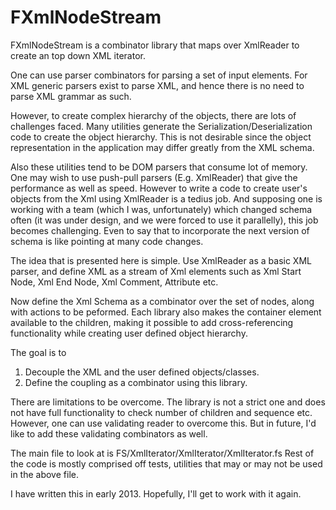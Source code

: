 FXmlNodeStream
==============

FXmlNodeStream is a combinator library that maps over XmlReader to create an top
down XML iterator.  


One can use parser combinators for parsing a set of input elements. For XML
generic parsers exist to parse XML, and hence there is no need to parse XML
grammar as such.

However, to create complex hierarchy of the objects, there are lots of
challenges faced. Many utilities generate the Serialization/Deserialization code
to create the object hierarchy. This is not desirable since the object
representation in the application may differ greatly from the XML schema.

Also these utilities tend to be DOM parsers that consume lot of memory. One may
wish to use push-pull parsers (E.g. XmlReader) that give the performance as well
as speed. However to write a code to create user's objects from the Xml using
XmlReader is a tedius job. And supposing one is working with a team (which I
was, unfortunately) which changed schema often (it was under design, and we were
forced to use it parallelly), this job becomes challenging. Even to say that to
incorporate the next version of schema is like pointing at many code changes. 

The idea that is presented here is simple. Use XmlReader as a basic XML parser,
and define XML as a stream of Xml elements such as Xml Start Node, Xml End Node,
Xml Comment, Attribute etc. 

Now define the Xml Schema as a combinator over the set of nodes, along with
actions to be peformed. Each library also makes the container element available
to the children, making it possible to add cross-referencing functionality while
creating user defined object hierarchy.

The goal is to 

1. Decouple the XML and the user defined objects/classes.
2. Define the coupling as a combinator using this library.

There are limitations to be overcome. The library is not a strict one and does
not have full functionality to check number of children and sequence etc.
However, one can use validating reader to overcome this. But in future, I'd like
to add these validating combinators as well. 

The main file to look at is FS/XmlIterator/XmlIterator/XmlIterator.fs 
Rest of the code is mostly comprised off tests, utilities that may or may not be
used in the above file.

I have written this in early 2013. Hopefully, I'll get to work with it again.



